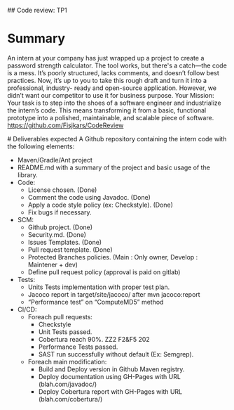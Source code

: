 ## Code review: TP1
# Summary

An intern at your company has just wrapped up a project to create a password strength calculator. The
tool works, but there's a catch—the code is a mess. It’s poorly structured, lacks comments, and doesn’t
follow best practices. Now, it’s up to you to take this rough draft and turn it into a professional, industry-
ready and open-source application. However, we didn’t want our competitor to use it for business
purpose.
Your Mission: Your task is to step into the shoes of a software engineer and industrialize the intern’s code.
This means transforming it from a basic, functional prototype into a polished, maintainable, and scalable
piece of software.
https://github.com/Fisjkars/CodeReview

# Deliverables expected
A Github repository containing the intern code with the following elements:
- Maven/Gradle/Ant project
- README.md with a summary of the project and basic usage of the library.
- Code:
    - License chosen. (Done)
    - Comment the code using Javadoc. (Done)
    - Apply a code style policy (ex: Checkstyle). (Done)
    - Fix bugs if necessary.
- SCM:
    - Github project. (Done)
    - Security.md. (Done)
    - Issues Templates. (Done)
    - Pull request template. (Done)
    - Protected Branches policies. (Main : Only owner, Develop : Maintener + dev)
    - Define pull request policy (approval is paid on gitlab)
- Tests:
    - Units Tests implementation with proper test plan.
    - Jacoco report in target/site/jacoco/ after mvn jacoco:report
    - “Performance test” on “ComputeMD5” method
- CI/CD:
    - Foreach pull requests:
        - Checkstyle
        - Unit Tests passed.
        - Cobertura reach 90%.
        ZZ2 F2&F5 202
        - Performance Tests passed.
        - SAST run successfully without default (Ex: Semgrep).
    - Foreach main modification:
        - Build and Deploy version in Github Maven registry.
        - Deploy documentation using GH-Pages with URL (blah.com/javadoc/<version>)
        - Deploy Cobertura report with GH-Pages with URL (blah.com/cobertura/<version>)
